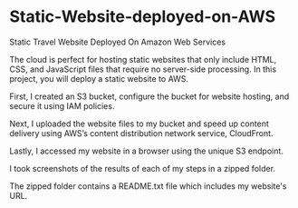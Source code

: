 # Static-Website-deployed-on-AWS
Static Travel Website Deployed On Amazon Web Services


The cloud is perfect for hosting static websites that only include HTML, CSS, and JavaScript files that require no server-side processing. In this project, you will deploy a static website to AWS.

First, I created an S3 bucket, configure the bucket for website hosting, and secure it using IAM policies.

Next, I uploaded the website files to my bucket and speed up content delivery using AWS’s content distribution network service, CloudFront.

Lastly, I accessed my website in a browser using the unique S3 endpoint.

I took screenshots of the results of each of my steps in a zipped folder.

The zipped folder contains a README.txt file which includes my website's URL.
